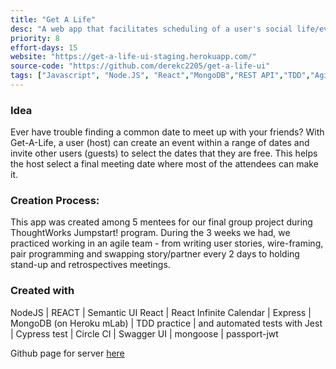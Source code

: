 ```yaml
---
title: "Get A Life"
desc: "A web app that facilitates scheduling of a user's social life/events."
priority: 8
effort-days: 15
website: "https://get-a-life-ui-staging.herokuapp.com/"
source-code: "https://github.com/derekc2205/get-a-life-ui"
tags: ["Javascript", "Node.JS", "React","MongoDB","REST API","TDD","Agile"]
---
```

### Idea
Ever have trouble finding a common date to meet up with your friends? With Get-A-Life, a user (host) can create an event within a range of dates and invite other users (guests) to select the dates that they are free. This helps the host select a final meeting date where most of the attendees can make it.

### Creation Process:
This app was created among 5 mentees for our final group project during ThoughtWorks Jumpstart! program. During the 3 weeks we had, we practiced working in an agile team - from writing user stories, wire-framing, pair programming and swapping story/partner every 2 days to holding stand-up and retrospectives meetings.

### Created with
NodeJS | REACT | Semantic UI React | React Infinite Calendar | Express | MongoDB (on Heroku mLab) | TDD practice | and automated tests with Jest | Cypress test | Circle CI | Swagger UI | mongoose | passport-jwt

Github page for server [here](https://github.com/derekc2205/get-a-life-api)